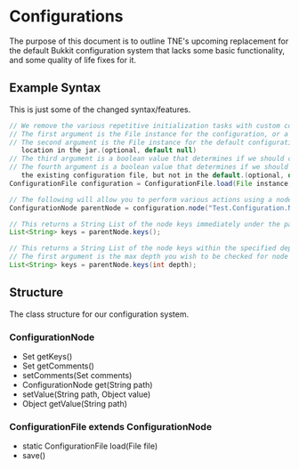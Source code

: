 Configurations
==================
The purpose of this document is to outline TNE's upcoming replacement for the default Bukkit configuration system that lacks some basic functionality, and
some quality of life fixes for it.

Example Syntax
----------------
This is just some of the changed syntax/features.
``` java
// We remove the various repetitive initialization tasks with custom configuration files.
// The first argument is the File instance for the configuration, or a string containing the file's location.
// The second argument is the File instance for the default configurations, or a string containing the file's 
   location in the jar.(optional, default null)
// The third argument is a boolean value that determines if we should copy defaults(optional, default true)
// The fourth argument is a boolean value that determines if we should remove configuration nodes that are present in 
   the existing configuration file, but not in the default.(optional, default true)
ConfigurationFile configuration = ConfigurationFile.load(File instance, "config.yml", true, true);

// The following will allow you to perform various actions using a node in a configuration file.
ConfigurationNode parentNode = configuration.node("Test.Configuration.Node");

// This returns a String List of the node keys immediately under the parentNode.
List<String> keys = parentNode.keys();

// This returns a String List of the node keys within the specified depth under the parentNode.
// The first argument is the max depth you wish to be checked for node keys.
List<String> keys = parentNode.keys(int depth);
```

Structure
---------------
The class structure for our configuration system.

### ConfigurationNode
 - Set<String> getKeys()
 - Set<String> getComments()
 - setComments(Set<String> comments)
 - ConfigurationNode get(String path)
 - setValue(String path, Object value)
 - Object getValue(String path)  
### ConfigurationFile extends ConfigurationNode  
 - static ConfigurationFile load(File file)
 - save()